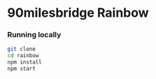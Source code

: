 # 90milesbridge Rainbow

### Running locally

```bash
git clone 
cd rainbow
npm install
npm start
```
